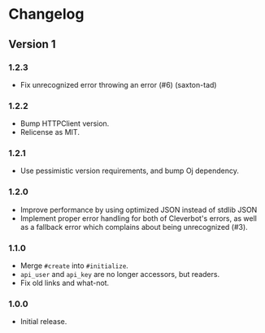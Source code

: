 # Changelog
## Version 1
### 1.2.3
* Fix unrecognized error throwing an error (#6) (saxton-tad)

### 1.2.2
* Bump HTTPClient version.
* Relicense as MIT.

### 1.2.1
* Use pessimistic version requirements, and bump Oj dependency.

### 1.2.0
* Improve performance by using optimized JSON instead of stdlib JSON
* Implement proper error handling for both of Cleverbot's errors, as well as a fallback error which complains about being unrecognized (#3).

### 1.1.0
* Merge `#create` into `#initialize`.
* `api_user` and `api_key` are no longer accessors, but readers.
* Fix old links and what-not.

### 1.0.0
* Initial release.
